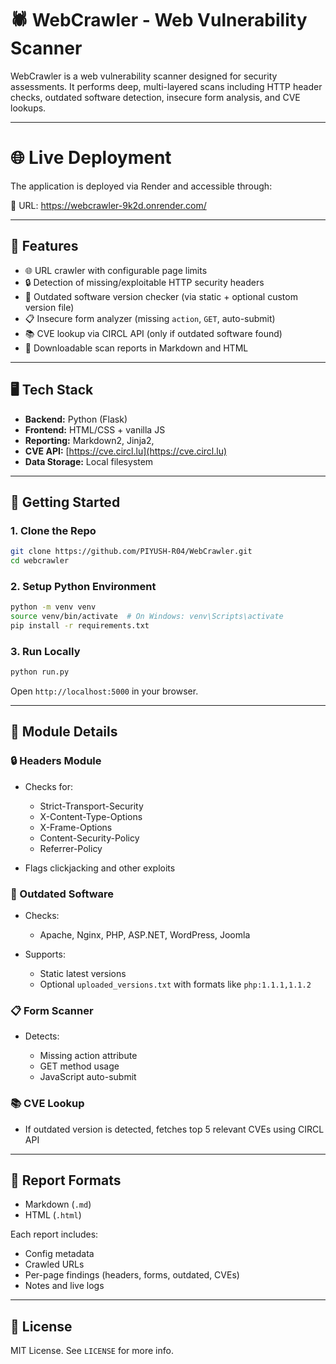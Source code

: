 # 🕷️ WebCrawler - Web Vulnerability Scanner

WebCrawler is a web vulnerability scanner designed for security assessments. It performs deep, multi-layered scans including HTTP header checks, outdated software detection, insecure form analysis, and CVE lookups.

---

# 🌐 Live Deployment

The application is deployed via Render and accessible through:

🔗 URL: https://webcrawler-9k2d.onrender.com/

---

## 🔧 Features

* 🌐 URL crawler with configurable page limits
* 🔒 Detection of missing/exploitable HTTP security headers
* 🧱 Outdated software version checker (via static + optional custom version file)
* 📋 Insecure form analyzer (missing `action`, `GET`, auto-submit)
* 📚 CVE lookup via CIRCL API (only if outdated software found)
* 📝 Downloadable scan reports in Markdown and HTML

---

## 🖥️ Tech Stack

* **Backend:** Python (Flask)
* **Frontend:** HTML/CSS + vanilla JS
* **Reporting:** Markdown2, Jinja2,
* **CVE API:** [https://cve.circl.lu](https://cve.circl.lu)
* **Data Storage:** Local filesystem

---

## 🚀 Getting Started

### 1. Clone the Repo

```bash
git clone https://github.com/PIYUSH-R04/WebCrawler.git
cd webcrawler
```

### 2. Setup Python Environment

```bash
python -m venv venv
source venv/bin/activate  # On Windows: venv\Scripts\activate
pip install -r requirements.txt
```

### 3. Run Locally

```bash
python run.py
```

Open `http://localhost:5000` in your browser.

---


## 📜 Module Details

### 🔒 Headers Module

* Checks for:

  * Strict-Transport-Security
  * X-Content-Type-Options
  * X-Frame-Options
  * Content-Security-Policy
  * Referrer-Policy
* Flags clickjacking and other exploits

### 🧱 Outdated Software

* Checks:

  * Apache, Nginx, PHP, ASP.NET, WordPress, Joomla
* Supports:

  * Static latest versions
  * Optional `uploaded_versions.txt` with formats like `php:1.1.1,1.1.2`

### 📋 Form Scanner

* Detects:

  * Missing action attribute
  * GET method usage
  * JavaScript auto-submit

### 📚 CVE Lookup

* If outdated version is detected, fetches top 5 relevant CVEs using CIRCL API

---

## 📅 Report Formats

* Markdown (`.md`)
* HTML (`.html`)

Each report includes:

* Config metadata
* Crawled URLs
* Per-page findings (headers, forms, outdated, CVEs)
* Notes and live logs

---

## 📄 License

MIT License. See `LICENSE` for more info.
